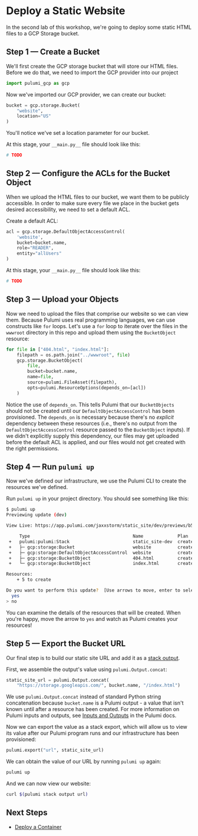 # Deploy a Static Website

In the second lab of this workshop, we're going to deploy some static HTML files to a GCP Storage bucket.

## Step 1 &mdash; Create a Bucket

We'll first create the GCP storage bucket that will store our HTML files. Before we do that, we need to import the GCP provider into our project

```python
import pulumi_gcp as gcp
```

Now we've imported our GCP provider, we can create our bucket:

```python
bucket = gcp.storage.Bucket(
    "website",
    location="US"
)
```

You'll notice we've set a location parameter for our bucket.

At this stage, your `__main.py__` file should look like this:

```python
# TODO
```

## Step 2 &mdash; Configure the ACLs for the Bucket Object

When we upload the HTML files to our bucket, we want them to be publicly accessible. In order to make sure every file we place in the bucket gets desired accessibility, we need to set a default ACL.

Create a default ACL:

```python
acl = gcp.storage.DefaultObjectAccessControl(
    'website',
    bucket=bucket.name,
    role="READER",
    entity="allUsers"
)
```

At this stage, your `__main.py__` file should look like this:

```python
# TODO
```

## Step 3 &mdash; Upload your Objects

Now we need to upload the files that comprise our website so we can view them. Because Pulumi uses real programming languages, we can use constructs like `for` loops. Let's use a `for` loop to iterate over the files in the `wwwroot` directory in this repo and upload them using the `BucketObject` resource:

```python
for file in ["404.html", "index.html"]:
    filepath = os.path.join("../wwwroot", file)
    gcp.storage.BucketObject(
        file,
        bucket=bucket.name,
        name=file,
        source=pulumi.FileAsset(filepath),
        opts=pulumi.ResourceOptions(depends_on=[acl])
    )
```

Notice the use of `depends_on`. This tells Pulumi that our `BucketObjects` should not be created until our `DefaultObjectAccessControl` has been provisioned. The `depends_on` is necessary because there's no _explicit_ dependency between these resources (i.e., there's no output from the `DefaultObjectAccessControl` resource passed to the `BucketObject` inputs). If we didn't explicitly supply this dependency, our files may get uploaded before the default ACL is applied, and our files would not get created with the right permissions.

## Step 4 &mdash; Run `pulumi up`

Now we've defined our infrastructure, we use the Pulumi CLI to create the resources we've defined.

Run `pulumi up` in your project directory. You should see something like this:

```bash
$ pulumi up
Previewing update (dev)

View Live: https://app.pulumi.com/jaxxstorm/static_site/dev/previews/b5ce861f-16ac-4930-ada4-1e9547e02eb1

     Type                                       Name             Plan
 +   pulumi:pulumi:Stack                        static_site-dev  create
 +   ├─ gcp:storage:Bucket                      website          create
 +   ├─ gcp:storage:DefaultObjectAccessControl  website          create
 +   ├─ gcp:storage:BucketObject                404.html         create
 +   └─ gcp:storage:BucketObject                index.html       create

Resources:
    + 5 to create

Do you want to perform this update?  [Use arrows to move, enter to select, type to filter]
  yes
> no
```

You can examine the details of the resources that will be created. When you're happy, move the arrow to `yes` and watch as Pulumi creates your resources!

## Step 5 &mdash; Export the Bucket URL

Our final step is to build our static site URL and add it as a [stack output](https://www.pulumi.com/learn/building-with-pulumi/stack-outputs/).

First, we assemble the output's value using `pulumi.Output.concat`:

```python
static_site_url = pulumi.Output.concat(
    "https://storage.googleapis.com/", bucket.name, "/index.html")
```

We use `pulumi.Output.concat` instead of standard Python string concatenation because `bucket.name` is a Pulumi output - a value that isn't known until after a resource has been created. For more information on Pulumi inputs and outputs, see [Inputs and Outputs](https://www.pulumi.com/docs/intro/concepts/inputs-outputs/) in the Pulumi docs.

Now we can export the value as a stack export, which will allow us to view its value after our Pulumi program runs and our infrastructure has been provisioned:

```python
pulumi.export("url", static_site_url)
```

We can obtain the value of our URL by running `pulumi up` again:

```bash
pulumi up
```

And we can now view our website:

```bash
curl $(pulumi stack output url)
```

## Next Steps

* [Deploy a Container](../lab-03/README.md)
